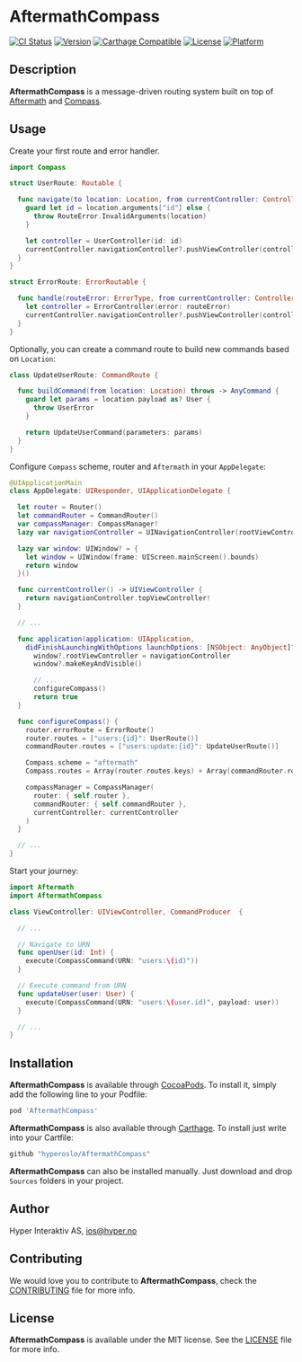 # AftermathCompass

[![CI Status](http://img.shields.io/travis/hyperoslo/AftermathCompass.svg?style=flat)](https://travis-ci.org/hyperoslo/AftermathCompass)
[![Version](https://img.shields.io/cocoapods/v/AftermathCompass.svg?style=flat)](http://cocoadocs.org/docsets/AftermathCompass)
[![Carthage Compatible](https://img.shields.io/badge/Carthage-compatible-4BC51D.svg?style=flat)](https://github.com/Carthage/Carthage)
[![License](https://img.shields.io/cocoapods/l/AftermathCompass.svg?style=flat)](http://cocoadocs.org/docsets/AftermathCompass)
[![Platform](https://img.shields.io/cocoapods/p/AftermathCompass.svg?style=flat)](http://cocoadocs.org/docsets/AftermathCompass)

## Description

**AftermathCompass** is a message-driven routing system built on top of
[Aftermath](https://github.com/hyperoslo/Aftermath) and
[Compass](https://github.com/hyperoslo/Compass).

## Usage

Create your first route and error handler.

```swift
import Compass

struct UserRoute: Routable {

  func navigate(to location: Location, from currentController: Controller) throws {
    guard let id = location.arguments["id"] else {
      throw RouteError.InvalidArguments(location)
    }

    let controller = UserController(id: id)
    currentController.navigationController?.pushViewController(controller, animated: true)
  }
}

struct ErrorRoute: ErrorRoutable {

  func handle(routeError: ErrorType, from currentController: Controller) {
    let controller = ErrorController(error: routeError)
    currentController.navigationController?.pushViewController(controller, animated: true)
  }
}
```

Optionally, you can create a command route to build new commands based on
`Location`:

```swift
class UpdateUserRoute: CommandRoute {

  func buildCommand(from location: Location) throws -> AnyCommand {
    guard let params = location.payload as? User {
      throw UserError
    }

    return UpdateUserCommand(parameters: params)
  }
}
```

Configure `Compass` scheme, router and `Aftermath` in your `AppDelegate`:

```swift
@UIApplicationMain
class AppDelegate: UIResponder, UIApplicationDelegate {

  let router = Router()
  let commandRouter = CommandRouter()
  var compassManager: CompassManager!
  lazy var navigationController = UINavigationController(rootViewController: ViewController())

  lazy var window: UIWindow? = {
    let window = UIWindow(frame: UIScreen.mainScreen().bounds)
    return window
  }()

  func currentController() -> UIViewController {
    return navigationController.topViewController!
  }

  // ...

  func application(application: UIApplication,
    didFinishLaunchingWithOptions launchOptions: [NSObject: AnyObject]?) -> Bool {
      window?.rootViewController = navigationController
      window?.makeKeyAndVisible()

      // ...
      configureCompass()
      return true
  }

  func configureCompass() {
    router.errorRoute = ErrorRoute()
    router.routes = ["users:{id}": UserRoute()]
    commandRouter.routes = ["users:update:{id}": UpdateUserRoute()]

    Compass.scheme = "aftermath"
    Compass.routes = Array(router.routes.keys) + Array(commandRouter.routes.keys)

    compassManager = CompassManager(
      router: { self.router },
      commandRouter: { self.commandRouter },
      currentController: currentController
    )
  }

  // ...
}
```

Start your journey:

```swift
import Aftermath
import AftermathCompass

class ViewController: UIViewController, CommandProducer  {

  // ...

  // Navigate to URN
  func openUser(id: Int) {
    execute(CompassCommand(URN: "users:\(id)"))
  }

  // Execute command from URN
  func updateUser(user: User) {
    execute(CompassCommand(URN: "users:\(user.id)", payload: user))
  }

  // ...
}
```

## Installation

**AftermathCompass** is available through [CocoaPods](http://cocoapods.org). To install
it, simply add the following line to your Podfile:

```ruby
pod 'AftermathCompass'
```

**AftermathCompass** is also available through [Carthage](https://github.com/Carthage/Carthage).
To install just write into your Cartfile:

```ruby
github "hyperoslo/AftermathCompass"
```

**AftermathCompass** can also be installed manually. Just download and drop `Sources` folders in your project.

## Author

Hyper Interaktiv AS, ios@hyper.no

## Contributing

We would love you to contribute to **AftermathCompass**, check the [CONTRIBUTING](https://github.com/hyperoslo/AftermathCompass/blob/master/CONTRIBUTING.md) file for more info.

## License

**AftermathCompass** is available under the MIT license. See the [LICENSE](https://github.com/hyperoslo/AftermathCompass/blob/master/LICENSE.md) file for more info.
